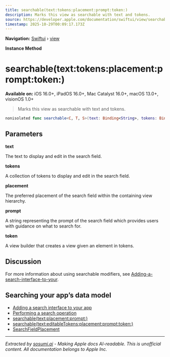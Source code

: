 ```yaml
---
title: searchable(text:tokens:placement:prompt:token:)
description: Marks this view as searchable with text and tokens.
source: https://developer.apple.com/documentation/swiftui/view/searchable(text:tokens:placement:prompt:token:)
timestamp: 2025-10-29T00:09:17.173Z
---
```


**Navigation:** [Swiftui](/documentation/swiftui) › [view](/documentation/swiftui/view)

**Instance Method**

# searchable(text:tokens:placement:prompt:token:)

**Available on:** iOS 16.0+, iPadOS 16.0+, Mac Catalyst 16.0+, macOS 13.0+, visionOS 1.0+

> Marks this view as searchable with text and tokens.

```swift
nonisolated func searchable<C, T, S>(text: Binding<String>, tokens: Binding<C>, placement: SearchFieldPlacement = .automatic, prompt: S, @ViewBuilder token: @escaping (C.Element) -> T) -> some View where C : RandomAccessCollection, C : RangeReplaceableCollection, T : View, S : StringProtocol, C.Element : Identifiable
```

## Parameters

**text**

The text to display and edit in the search field.



**tokens**

A collection of tokens to display and edit in the search field.



**placement**

The preferred placement of the search field within the containing view hierarchy.



**prompt**

A string representing the prompt of the search field which provides users with guidance on what to search for.



**token**

A view builder that creates a view given an element in tokens.



## Discussion

For more information about using searchable modifiers, see [Adding-a-search-interface-to-your](/documentation/swiftui/adding-a-search-interface-to-your-app).

## Searching your app’s data model

- [Adding a search interface to your app](/documentation/swiftui/adding-a-search-interface-to-your-app)
- [Performing a search operation](/documentation/swiftui/performing-a-search-operation)
- [searchable(text:placement:prompt:)](/documentation/swiftui/view/searchable(text:placement:prompt:))
- [searchable(text:editableTokens:placement:prompt:token:)](/documentation/swiftui/view/searchable(text:editabletokens:placement:prompt:token:))
- [SearchFieldPlacement](/documentation/swiftui/searchfieldplacement)

---

*Extracted by [sosumi.ai](https://sosumi.ai) - Making Apple docs AI-readable.*
*This is unofficial content. All documentation belongs to Apple Inc.*

